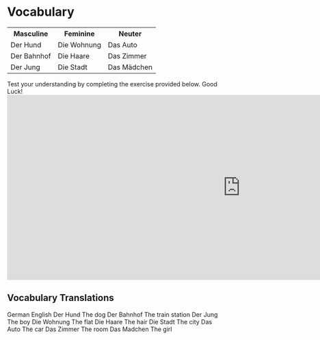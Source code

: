 <h1>Vocabulary</h1>

<table>
  <tr>
    <th>Masculine</th>
    <th>Feminine</th>
    <th>Neuter</th>
  </tr>
  <tr>
    <td>Der Hund</td>
    <td>Die Wohnung</td>
    <td>Das Auto</td>
  </tr>
  <tr>
    <td>Der Bahnhof</td>
    <td>Die Haare</td>
    <td>Das Zimmer</td>
  </tr>
  
  <tr>
    <td>Der Jung</td>
    <td>Die Stadt</td>
    <td>Das Mädchen</td>
  </tr> 
 </table>
<p> Test your understanding by completing the exercise provided below. Good Luck!<iframe src="https://h5p.org/h5p/embed/390049" width="1090" height="432" frameborder="0" allowfullscreen="allowfullscreen"></iframe><script src="https://h5p.org/sites/all/modules/h5p/library/js/h5p-resizer.js" charset="UTF-8"></script> <p/>


<h2> Vocabulary Translations</h2>


 <tr>
  <th> German</th>
  <th> English</th>
  </tr>
  <tr>
  <td> Der Hund </td> 
  <td> The dog  </td>
  </tr>
  <tr>
  <td>Der Bahnhof   </td>
  <td>The train station </td>
  </tr>
  <tr>
  <td> Der Jung </td>
  <td> The boy  </td>
  </tr>
  <tr>
  <td> Die Wohnung</td>
  <td> The flat  </td>
  </tr> 
  <tr>
  <td> Die Haare</td>
  <td> The hair</td>
   </tr>
   <tr>
  <td>Die Stadt</td>
  <td> The city </td>
   </tr>
   <tr>
  <td> Das Auto</td>
  <td> The car </td>
   </tr>
   <tr>
  <td> Das Zimmer</td>
  <td> The room </td>
   </tr> 
   <tr>
   <td> Das Madchen</td>
   <td> The girl </td>
</table>
 
 
